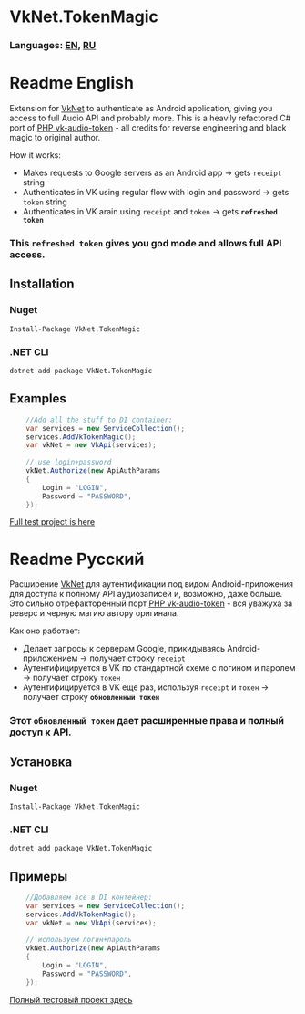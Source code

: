 # VkNet.TokenMagic
### Languages: [EN](#Readme-English), [RU](#Readme-Русский)

# Readme English

Extension for [VkNet](https://github.com/vknet/vk) to authenticate as Android application, giving you access to full Audio API and probably more.
This is a heavily refactored C# port of [PHP vk-audio-token](https://github.com/vodka2/vk-audio-token) - all credits for reverse engineering and black magic to original author.

How it works:
* Makes requests to Google servers as an Android app -> gets `receipt` string
* Authenticates in VK using regular flow with login and password -> gets `token` string
* Authenticates in VK arain using `receipt` and `token` -> gets **`refreshed token`**

### This `refreshed token` gives you god mode and allows full API access.

## Installation

### Nuget
    Install-Package VkNet.TokenMagic
    
### .NET CLI
    dotnet add package VkNet.TokenMagic

## Examples
```c#
    //Add all the stuff to DI container:
    var services = new ServiceCollection();
    services.AddVkTokenMagic();
    var vkNet = new VkApi(services);
    
    // use login+password
    vkNet.Authorize(new ApiAuthParams
    {
        Login = "LOGIN",
        Password = "PASSWORD",
    });
```
[Full test project is here](https://github.com/Rast1234/VkNet.TokenMagic/blob/master/Example/Program.cs)


# Readme Русский

Расширение [VkNet](https://github.com/vknet/vk) для аутентификации под видом Android-приложения для доступа к полному API аудиозаписей и, возможно, даже больше.
Это сильно отрефакторенный порт [PHP vk-audio-token](https://github.com/vodka2/vk-audio-token) - вся уважуха за реверс и черную магию автору оригинала.

Как оно работает:
* Делает запросы к серверам Google, прикидываясь Android-приложением -> получает строку `receipt`
* Аутентифицируется в VK по стандартной схеме с логином и паролем -> получает строку `токен`
* Аутентифицируется в VK еще раз, используя `receipt` и `токен` -> получает строку **`обновленный токен`**

### Этот `обновленный токен` дает расширенные права и полный доступ к API.


## Установка

### Nuget
    Install-Package VkNet.TokenMagic
    
### .NET CLI
    dotnet add package VkNet.TokenMagic

## Примеры
```c#
    //Добавляем все в DI контейнер:
    var services = new ServiceCollection();
    services.AddVkTokenMagic();
    var vkNet = new VkApi(services);
    
    // используем логин+пароль
    vkNet.Authorize(new ApiAuthParams
    {
        Login = "LOGIN",
        Password = "PASSWORD",
    });
```
[Полный тестовый проект здесь](https://github.com/Rast1234/VkNet.TokenMagic/blob/master/Example/Program.cs)
